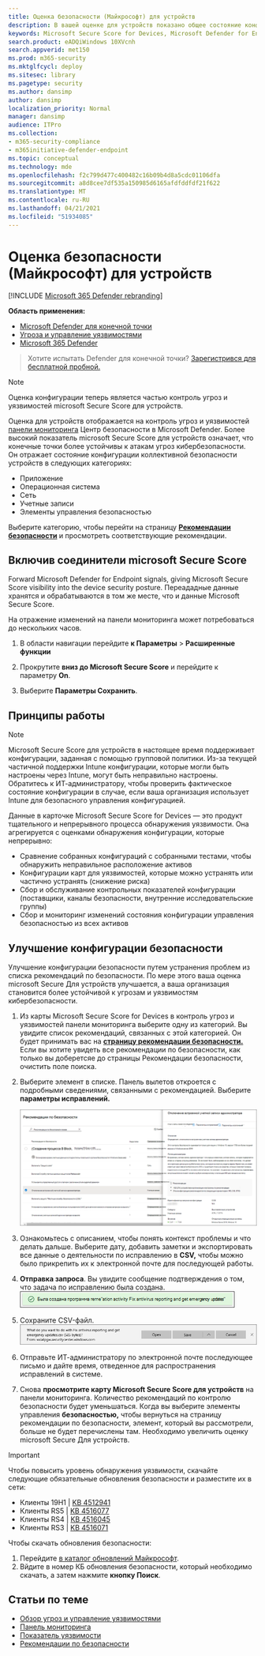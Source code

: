 ```yaml
---
title: Оценка безопасности (Майкрософт) для устройств
description: В вашей оценке для устройств показано общее состояние конфигурации устройств в приложениях, операционной системе, сети, учетных записях и средствах управления безопасностью.
keywords: Microsoft Secure Score for Devices, Microsoft Defender for Endpoint Microsoft Secure Score for Devices, secure score, configuration score, контроль угроз и уязвимостей, security controls, improvement opportunities, security configuration score over time, security posture, baseline
search.product: eADQiWindows 10XVcnh
search.appverid: met150
ms.prod: m365-security
ms.mktglfcycl: deploy
ms.sitesec: library
ms.pagetype: security
ms.author: dansimp
author: dansimp
localization_priority: Normal
manager: dansimp
audience: ITPro
ms.collection:
- m365-security-compliance
- m365initiative-defender-endpoint
ms.topic: conceptual
ms.technology: mde
ms.openlocfilehash: f2c799d477c400482c16b09b4d8a5cdc01106dfa
ms.sourcegitcommit: a8d8cee7df535a150985d6165afdfddfdf21f622
ms.translationtype: MT
ms.contentlocale: ru-RU
ms.lasthandoff: 04/21/2021
ms.locfileid: "51934085"
---
```

# <a name="microsoft-secure-score-for-devices"></a>Оценка безопасности (Майкрософт) для устройств

[!INCLUDE [Microsoft 365 Defender rebranding](../../includes/microsoft-defender.md)]

**Область применения:**

- [Microsoft Defender для конечной точки](https://go.microsoft.com/fwlink/?linkid=2154037)
- [Угроза и управление уязвимостями](next-gen-threat-and-vuln-mgt.md)
- [Microsoft 365 Defender](https://go.microsoft.com/fwlink/?linkid=2118804)

> Хотите испытать Defender для конечной точки? [Зарегистрився для бесплатной пробной.](https://www.microsoft.com/microsoft-365/windows/microsoft-defender-atp?ocid=docs-wdatp-pullalerts-abovefoldlink) 


>[!NOTE]
> Оценка конфигурации теперь является частью контроль угроз и уязвимостей microsoft Secure Score для устройств.

Оценка для устройств отображается на контроль угроз и уязвимостей [панели мониторинга](tvm-dashboard-insights.md) Центр безопасности в Microsoft Defender. Более высокий показатель microsoft Secure Score для устройств означает, что конечные точки более устойчивы к атакам угроз кибербезопасности. Он отражает состояние конфигурации коллективной безопасности устройств в следующих категориях:

- Приложение
- Операционная система
- Сеть
- Учетные записи
- Элементы управления безопасностью

Выберите категорию, чтобы перейти на страницу [**Рекомендации безопасности**](tvm-security-recommendation.md) и просмотреть соответствующие рекомендации.

## <a name="turn-on-the-microsoft-secure-score-connector"></a>Включив соединители microsoft Secure Score

Forward Microsoft Defender for Endpoint signals, giving Microsoft Secure Score visibility into the device security posture. Переададные данные хранятся и обрабатываются в том же месте, что и данные Microsoft Secure Score.

На отражение изменений на панели мониторинга может потребоваться до нескольких часов.

1. В области навигации перейдите **к Параметры**  >  **Расширенные функции** 

2. Прокрутите **вниз до Microsoft Secure Score** и перейдите к параметру **On**.

3. Выберите **Параметры Сохранить**.

## <a name="how-it-works"></a>Принципы работы

>[!NOTE]
> Microsoft Secure Score для устройств в настоящее время поддерживает конфигурации, заданная с помощью групповой политики. Из-за текущей частичной поддержки Intune конфигурации, которые могли быть настроены через Intune, могут быть неправильно настроены. Обратитесь к ИТ-администратору, чтобы проверить фактическое состояние конфигурации в случае, если ваша организация использует Intune для безопасного управления конфигурацией.

Данные в карточке Microsoft Secure Score for Devices — это продукт тщательного и непрерывного процесса обнаружения уязвимости. Она агрегируется с оценками обнаружения конфигурации, которые непрерывно:

- Сравнение собранных конфигураций с собранными тестами, чтобы обнаружить неправильное расположение активов
- Конфигурации карт для уязвимостей, которые можно устранять или частично устранять (снижение риска)
- Сбор и обслуживание контрольных показателей конфигурации (поставщики, каналы безопасности, внутренние исследовательские группы)
- Сбор и мониторинг изменений состояния конфигурации управления безопасностью из всех активов

## <a name="improve-your-security-configuration"></a>Улучшение конфигурации безопасности

Улучшение конфигурации безопасности путем устранения проблем из списка рекомендаций по безопасности. По мере этого ваша оценка microsoft Secure Для устройств улучшается, а ваша организация становится более устойчивой к угрозам и уязвимостям кибербезопасности.

1. Из карты Microsoft Secure Score for Devices в контроль угроз и уязвимостей панели мониторинга выберите одну из категорий. Вы увидите список рекомендаций, связанных с этой категорией. Он будет принимать вас на [**страницу рекомендации безопасности.**](tvm-security-recommendation.md) Если вы хотите увидеть все рекомендации по безопасности, как только вы доберетсяе до страницы Рекомендации безопасности, очистить поле поиска.

2. Выберите элемент в списке. Панель вылетов откроется с подробными сведениями, связанными с рекомендацией. Выберите **параметры исправлений.**

   ![Рекомендации по контролю безопасности, связанные с безопасностью](images/tvm_security_controls.png)

3. Ознакомьтесь с описанием, чтобы понять контекст проблемы и что делать дальше. Выберите дату, добавить заметки и экспортировать все данные о деятельности по исправлению в **CSV,** чтобы можно было прикрепить их к электронной почте для последующей работы.

4. **Отправка запроса**. Вы увидите сообщение подтверждения о том, что задача по исправлению была создана.
   ![Подтверждение создания задач по исправлению](images/tvm_remediation_task_created.png)

5. Сохраните CSV-файл.
   ![Сохранение csv-файла](images/tvm_save_csv_file.png)

6. Отправьте ИТ-администратору по электронной почте последующее письмо и дайте время, отведенное для распространения исправлений в системе.

7. Снова **просмотрите карту Microsoft Secure Score для устройств** на панели мониторинга. Количество рекомендаций по контролю безопасности будет уменьшаться. Когда вы выберите элементы управления  **безопасностью,** чтобы вернуться на страницу рекомендации по безопасности, элемент, который вы рассмотрели, больше не будет перечислены там. Необходимо увеличить оценку microsoft Secure Для устройств.

>[!IMPORTANT]
>Чтобы повысить уровень обнаружения уязвимости, скачайте следующие обязательные обновления безопасности и разместите их в сети:
>- Клиенты 19H1 | [KB 4512941](https://support.microsoft.com/help/4512941/windows-10-update-kb4512941)
>- Клиенты RS5 | [KB 4516077](https://support.microsoft.com/help/4516077/windows-10-update-kb4516077)
>- Клиенты RS4 | [KB 4516045](https://support.microsoft.com/help/4516045/windows-10-update-kb4516045)
>- Клиенты RS3 | [KB 4516071](https://support.microsoft.com/help/4516071/windows-10-update-kb4516071)
>
>Чтобы скачать обновления безопасности:
>1. Перейдите [в каталог обновлений Майкрософт](https://www.catalog.update.microsoft.com/home.aspx).
>2. Вйдите в номер КБ обновления безопасности, который необходимо скачать, а затем нажмите **кнопку Поиск**.  

## <a name="related-topics"></a>Статьи по теме

- [Обзор угроз и управление уязвимостями](next-gen-threat-and-vuln-mgt.md)
- [Панель мониторинга](tvm-dashboard-insights.md)
- [Показатель уязвимости](tvm-exposure-score.md)
- [Рекомендации по безопасности](tvm-security-recommendation.md)
